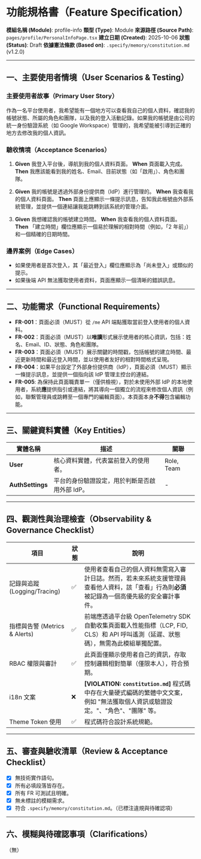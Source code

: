 # 功能規格書（Feature Specification）

**模組名稱 (Module)**: profile-info
**類型 (Type)**: Module
**來源路徑 (Source Path)**: `pages/profile/PersonalInfoPage.tsx`
**建立日期 (Created)**: 2025-10-06
**狀態 (Status)**: Draft
**依據憲法條款 (Based on)**: `.specify/memory/constitution.md` (v1.2.0)

---

## 一、主要使用者情境（User Scenarios & Testing）

### 主要使用者故事（Primary User Story）
作為一名平台使用者，我希望能有一個地方可以查看我自己的個人資料，確認我的帳號狀態、所屬的角色和團隊，以及我的登入活動記錄。如果我的帳號是由公司的統一身份驗證系統（如 Google Workspace）管理的，我希望能被引導到正確的地方去修改我的個人資訊。

### 驗收情境（Acceptance Scenarios）
1.  **Given** 我登入平台後，導航到我的個人資料頁面。
    **When** 頁面載入完成。
    **Then** 我應該能看到我的姓名、Email、目前狀態（如「啟用」）、角色和團隊。

2.  **Given** 我的帳號是透過外部身份提供商（IdP）進行管理的。
    **When** 我查看我的個人資料頁面。
    **Then** 頁面上應顯示一條提示訊息，告知我此帳號由外部系統管理，並提供一個連結讓我能跳轉到該系統的管理介面。

3.  **Given** 我想確認我的帳號建立時間。
    **When** 我查看我的個人資料頁面。
    **Then** 「建立時間」欄位應顯示一個易於理解的相對時間（例如，「2 年前」）和一個精確的日期時間。

### 邊界案例（Edge Cases）
- 如果使用者是首次登入，其「最近登入」欄位應顯示為「尚未登入」或類似的提示。
- 如果後端 API 無法獲取使用者資料，頁面應顯示一個清晰的錯誤訊息。

---

## 二、功能需求（Functional Requirements）

- **FR-001**：頁面必須（MUST）從 `/me` API 端點獲取當前登入使用者的個人資料。
- **FR-002**：頁面必須（MUST）以**唯讀**形式展示使用者的核心資訊，包括：姓名、Email、ID、狀態、角色和團隊。
- **FR-003**：頁面必須（MUST）展示關鍵的時間戳，包括帳號的建立時間、最近更新時間和最近登入時間，並以使用者友好的相對時間格式呈現。
- **FR-004**：如果平台設定了外部身份提供商（IdP），頁面必須（MUST）顯示一條提示訊息，並提供一個指向該 IdP 管理主控台的連結。
- **FR-005**: 為保持此頁面職責單一（僅供檢視），對於未使用外部 IdP 的本地使用者，系統**應**提供指引或連結，將其導向一個獨立的流程來修改個人資訊（例如，聯繫管理員或跳轉至一個專門的編輯頁面）。本頁面本身**不得**包含編輯功能。

---

## 三、關鍵資料實體（Key Entities）
| 實體名稱 | 描述 | 關聯 |
|-----------|------|------|
| **User** | 核心資料實體，代表當前登入的使用者。 | Role, Team |
| **AuthSettings** | 平台的身份驗證設定，用於判斷是否啟用外部 IdP。 | - |

---

## 四、觀測性與治理檢查（Observability & Governance Checklist）

| 項目 | 狀態 | 說明 |
|------|------|------|
| 記錄與追蹤 (Logging/Tracing) | ✅ | 使用者查看自己的個人資料無需寫入審計日誌。然而，若未來系統支援管理員查看他人資料，該「查看」行為則**必須**被記錄為一個高優先級的安全審計事件。 |
| 指標與告警 (Metrics & Alerts) | ✅ | 前端應透過平台級 OpenTelemetry SDK 自動收集頁面載入性能指標（LCP, FID, CLS）和 API 呼叫遙測（延遲、狀態碼），無需為此模組單獨配置。 |
| RBAC 權限與審計 | ✅ | 此頁面僅顯示使用者自己的資訊，存取控制邏輯相對簡單（僅限本人），符合預期。 |
| i18n 文案 | ❌ | **[VIOLATION: `constitution.md`]** 程式碼中存在大量硬式編碼的繁體中文文案，例如 "無法獲取個人資訊或驗證設定。"、"角色"、"團隊" 等。 |
| Theme Token 使用 | ✅ | 程式碼符合設計系統規範。 |

---

## 五、審查與驗收清單（Review & Acceptance Checklist）

- [x] 無技術實作語句。
- [x] 所有必填段落皆存在。
- [x] 所有 FR 可測試且明確。
- [x] 無未標註的模糊需求。
- [x] 符合 `.specify/memory/constitution.md`。（已標注違規與待確認項）

---

## 六、模糊與待確認事項（Clarifications）

（無）